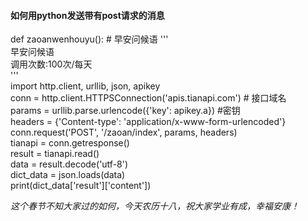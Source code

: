 #### 如何用python发送带有post请求的消息

  

def zaoanwenhouyu(): # 早安问候语
'''  
早安问候语  
调用次数:100次/每天  
'''  
import http.client, urllib, json, apikey  
conn = http.client.HTTPSConnection('apis.tianapi.com') # 接口域名  
params = urllib.parse.urlencode({'key': apikey.a}) #密钥  
headers = {'Content-type': 'application/x-www-form-urlencoded'}  
conn.request('POST', '/zaoan/index', params, headers)  
tianapi = conn.getresponse()  
result = tianapi.read()  
data = result.decode('utf-8')  
dict\_data = json.loads(data)  
print(dict\_data\['result'\]\['content'\])  

_这个春节不知大家过的如何，今天农历十八，祝大家学业有成，幸福安康！_
